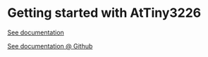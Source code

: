 # Getting started with AtTiny3226

[See documentation](https://tinymega.nl/Projects/GettingStarted-AtTiny3226/StartingTiny3226.html)


[See documentation @ Github](htmlpreview.github.io/?https://github.com/deKees687/Starting-with-AtTiny3226/blob/main/StartingTiny3226.html)

